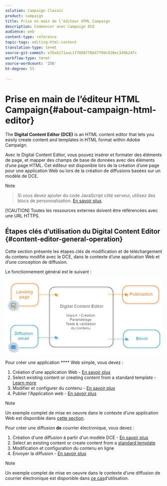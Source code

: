 ```yaml
---
solution: Campaign Classic
product: campaign
title: Prise en main de l’éditeur HTML Campaign
description: Commencer avec Campaign DCE
audience: web
content-type: reference
topic-tags: editing-html-content
translation-type: tm+mt
source-git-commit: e76eb171aac1f7088ff8647f99c928ec349b24fc
workflow-type: tm+mt
source-wordcount: '256'
ht-degree: 5%

---
```



# Prise en main de l’éditeur HTML Campaign{#about-campaign-html-editor}

The **Digital Content Editor (DCE)** is an HTML content editor that lets you easily create content and templates in HTML format within Adobe Campaign.

Avec le Digital Content Editor, vous pouvez insérer et formater des éléments de page, et mapper des champs de base de données avec des éléments d’une page HTML. Cet éditeur est disponible lors de la création d’une page pour une application Web ou lors de la création de diffusions basées sur un modèle de DCE.

>[!NOTE]
>>Si vous devez ajouter du code JavaScript côté serveur, utilisez des blocs de personnalisation. [En savoir plus](../../delivery/using/personalization-blocks.md).
>
>[!CAUTION]
Toutes les ressources externes doivent être référencées avec une URL HTTPS.

## Étapes clés d’utilisation du Digital Content Editor {#content-editor-general-operation}

Cette section présente les étapes clés de modification et de téléchargement du contenu modifié avec le DCE, dans le contexte d’une application Web et d’une conception de diffusion.

Le fonctionnement général est le suivant :

![](assets/dce_schema.png)

Pour créer une application **** Web simple, vous devez :

1. Création d&#39;une application Web - [En savoir plus](../../web/using/creating-a-landing-page.md)
1. Select existing content or creating content from a standard template - [Learn more](../../web/using/template-management.md)
1. Modifier et configurer du contenu - [En savoir plus](../../web/using/editing-content.md)
1. Publier l&#39;Application web - [En savoir plus](../../web/using/creating-a-landing-page.md#step-3---publishing-content)

>[!NOTE]
Un exemple complet de mise en oeuvre dans le contexte d’une application Web est disponible dans [cette section](../../web/using/creating-a-landing-page.md).

Pour créer une diffusion **de** courrier électronique, vous devez :

1. Création d&#39;une diffusion à partir d&#39;un modèle DCE - [En savoir plus](../../web/using/use-case--creating-an-email-delivery.md)
1. Select an existing content or create content from a [standard template](../../web/using/template-management.md)
1. Modification et configuration du contenu en ligne
1. Envoyer la diffusion - [En savoir plus](../../delivery/using/steps-about-delivery-creation-steps.md)

>[!NOTE]
Un exemple complet de mise en oeuvre dans le contexte d’une diffusion de courrier électronique est disponible dans [ce cas](../../web/using/use-case--creating-an-email-delivery.md)d’utilisation.
